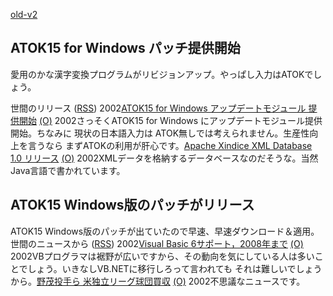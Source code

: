 [old-v2](ig020320-orig.html)

## ATOK15 for Windows パッチ提供開始

愛用のかな漢字変換プログラムがリビジョンアップ。やっぱし入力はATOKでしょう。




 


世間のリリース ([RSS](ig020320-release.xml)) 2002[ATOK15 for Windows アップデートモジュール 提供開始](http://www.justsystem.co.jp/download/atok/up/win/020319.html) [(O)](http://www.justsystem.co.jp/download/atok/up/win/020319.html) 2002さっそくATOK15 for Windows にアップデートモジュール提供開始。ちなみに 現状の日本語入力は ATOK無しでは考えられません。生産性向上を言うなら まずATOKの利用が肝心です。[Apache Xindice XML Database 1.0 リリース](http://xml.apache.org/xindice/) [(O)](http://xml.apache.org/xindice/) 2002XMLデータを格納するデータベースなのだそうな。当然Java言語で書かれています。

## ATOK15 Windows版のパッチがリリース


ATOK15 Windows版のパッチが出ていたので早速、早速ダウンロード＆適用。
世間のニュースから ([RSS](ig020320-news.xml)) 2002[Visual Basic 6サポート，2008年まで](http://www.zdnet.co.jp/news/0203/20/b_0319_05.html) [(O)](http://www.zdnet.co.jp/news/0203/20/b_0319_05.html) 2002VBプログラマは裾野が広いですから、その動向を気にしている人は多いことでしょう。いきなしVB.NETに移行しろって言われても それは難しいでしょうから。[野茂投手ら 米独立リーグ球団買収](http://www.nhk.or.jp/news/2002/03/20/grri84000000azry.html) [(O)](http://www.nhk.or.jp/news/2002/03/20/grri84000000azry.html) 2002不思議なニュースです。